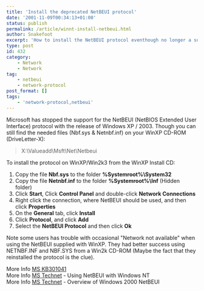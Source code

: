 ```yaml
---
title: 'Install the deprecated NetBEUI protocol'
date: '2001-11-09T00:34:13+01:00'
status: publish
permalink: /article/winnt-install-netbeui.html
author: Snakefoot
excerpt: 'How to install the NetBEUI protocol eventhough no longer a supported network protocol.'
type: post
id: 432
category:
    - Network
    - Network
tag:
    - netbeui
    - network-protocol
post_format: []
tags:
    - 'network-protocol,netbeui'
---
```

Microsoft has stopped the support for the NetBEUI (NetBIOS Extended User Interface) protocol with the release of Windows XP / 2003. Though you can still find the needed files (Nbf.sys &amp; Netnbf.inf) on your WinXP CD-ROM (DriveLetter-X):

> X:\\Valueadd\\Msft\\Net\\Netbeui

 To install the protocol on WinXP/Win2k3 from the WinXP Install CD:
1. Copy the file **Nbf.sys** to the folder **%Systemroot%\\System32**
2. Copy the file **Netnbf.inf** to the folder **%Systemroot%\\Inf** (Hidden folder)
3. Click **Start**, Click **Control Panel** and double-click **Network Connections**
4. Right click the connection, where NetBEUI should be used, and then click **Properties**
5. On the **General** tab, click **Install**
6. Click **Protocol**, and click **Add**
7. Select the **NetBEUI Protocol** and then click **Ok**
 
 Note some users has trouble with occasional "Network not available" when using the NetBEUI supplied with WinXP. They had better success using NETNBF.INF and NBF.SYS from a Win2k CD-ROM (Maybe the fact that they reinstalled the protocol is the clue).  
  
 More Info [MS KB301041](http://support.microsoft.com/kb/301041 "HOW TO: Install NetBEUI on Windows XP [Q301041]")  
 More Info [MS Technet](http://www.microsoft.com/technet/archive/winntas/support/sur_nbf.mspx) - Using NetBEUI with Windows NT  
 More Info [MS Technet](http://www.microsoft.com/technet/prodtechnol/windows2000serv/reskit/intwork/inde_nbf_hlpj.mspx "NetBIOS Extended User Interface (NetBEUI) in Windows 2000") - Overview of Windows 2000 NetBEUI  
